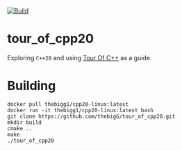 [![Build](https://github.com/thebigG/tour_of_cpp20/actions/workflows/ci.yaml/badge.svg)](https://github.com/thebigG/tour_of_cpp20/actions/workflows/ci.yaml)
# tour_of_cpp20
Exploring `C++20` and using [Tour Of C++](https://www.stroustrup.com/tour2.html) as a guide.

# Building
```
docker pull thebigg1/cpp20-linux:latest
docker run -it thebigg1/cpp20-linux:latest bash
git clone https://github.com/thebigG/tour_of_cpp20.git
mkdir build
cmake ..
make
./tour_of_cpp20
```
